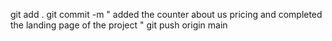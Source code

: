 git add . 
git commit -m " added the counter about us pricing and completed the landing page of the project "
git push origin main 